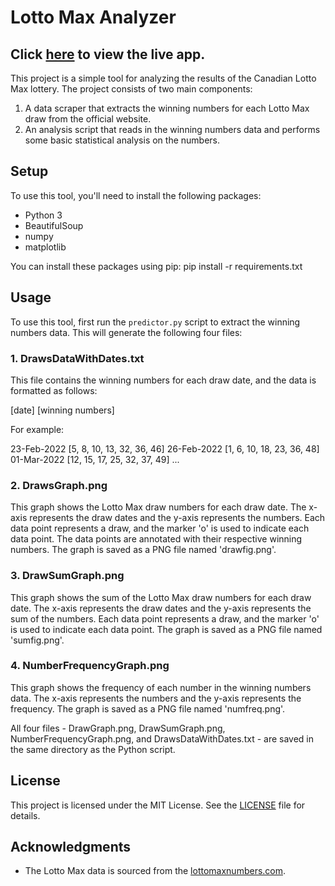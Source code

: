 # Lotto Max Analyzer

## Click [here](https://lottomax-analyser-fe.herokuapp.com/) to view the live app.

This project is a simple tool for analyzing the results of the Canadian Lotto Max lottery. The project consists of two main components:

1. A data scraper that extracts the winning numbers for each Lotto Max draw from the official website.
2. An analysis script that reads in the winning numbers data and performs some basic statistical analysis on the numbers.

## Setup

To use this tool, you'll need to install the following packages:

- Python 3
- BeautifulSoup
- numpy
- matplotlib

You can install these packages using pip:
pip install -r requirements.txt


## Usage

To use this tool, first run the `predictor.py` script to extract the winning numbers data. This will generate the following four files:

### 1. DrawsDataWithDates.txt

This file contains the winning numbers for each draw date, and the data is formatted as follows:

[date] [winning numbers]


For example:

23-Feb-2022 [5, 8, 10, 13, 32, 36, 46]
26-Feb-2022 [1, 6, 10, 18, 23, 36, 48]
01-Mar-2022 [12, 15, 17, 25, 32, 37, 49]
...


### 2. DrawsGraph.png

This graph shows the Lotto Max draw numbers for each draw date. The x-axis represents the draw dates and the y-axis represents the numbers. Each data point represents a draw, and the marker 'o' is used to indicate each data point. The data points are annotated with their respective winning numbers. The graph is saved as a PNG file named 'drawfig.png'.

### 3. DrawSumGraph.png

This graph shows the sum of the Lotto Max draw numbers for each draw date. The x-axis represents the draw dates and the y-axis represents the sum of the numbers. Each data point represents a draw, and the marker 'o' is used to indicate each data point. The graph is saved as a PNG file named 'sumfig.png'. 

### 4. NumberFrequencyGraph.png

This graph shows the frequency of each number in the winning numbers data. The x-axis represents the numbers and the y-axis represents the frequency. The graph is saved as a PNG file named 'numfreq.png'.

All four files - DrawGraph.png, DrawSumGraph.png, NumberFrequencyGraph.png, and DrawsDataWithDates.txt - are saved in the same directory as the Python script.

## License

This project is licensed under the MIT License. See the [LICENSE](https://github.com/greeshmasunil10/LottoMaxAnalyser/blob/main/LICENSE) file for details.

## Acknowledgments

- The Lotto Max data is sourced from the [lottomaxnumbers.com](https://www.lottomaxnumbers.com/).

